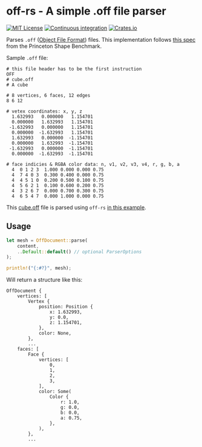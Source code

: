 # off-rs - A simple .off file parser

[![MIT License](https://img.shields.io/badge/License-MIT-blue?style=for-the-badge)](https://choosealicense.com/licenses/mit/) [![Continuous integration](https://img.shields.io/github/workflow/status/michidk/off-rs/Continuous%20Integration?style=for-the-badge)](https://github.com/michidk/off-rs/actions) [![Crates.io](https://img.shields.io/crates/v/off-rs?style=for-the-badge)](https://crates.io/crates/spirv-layout)

Parses `.off` ([Object File Format](https://en.wikipedia.org/wiki/OFF_(file_format))) files.
This implementation follows [this spec](https://people.sc.fsu.edu/~jburkardt/data/off/off.html) from the Princeton Shape Benchmark.

Sample `.off` file:
```
# this file header has to be the first instruction
OFF
# cube.off
# A cube

# 8 vertices, 6 faces, 12 edges
8 6 12

# vetex coordinates: x, y, z
  1.632993   0.000000   1.154701
  0.000000   1.632993   1.154701
 -1.632993   0.000000   1.154701
  0.000000  -1.632993   1.154701
  1.632993   0.000000  -1.154701
  0.000000   1.632993  -1.154701
 -1.632993   0.000000  -1.154701
  0.000000  -1.632993  -1.154701

# face indicies & RGBA color data: n, v1, v2, v3, v4, r, g, b, a
  4  0 1 2 3  1.000 0.000 0.000 0.75
  4  7 4 0 3  0.300 0.400 0.000 0.75
  4  4 5 1 0  0.200 0.500 0.100 0.75
  4  5 6 2 1  0.100 0.600 0.200 0.75
  4  3 2 6 7  0.000 0.700 0.300 0.75
  4  6 5 4 7  0.000 1.000 0.000 0.75
```
This [cube.off](examples/cube.off) file is parsed using `off-rs` [in this example](examples/cube.rs).

## Usage

```rust
let mesh = OffDocument::parse(
    content,
    ..Default::default() // optional ParserOptions
);

println!("{:#?}", mesh);
```

Will return a structure like this:
```
OffDocument {
    vertices: [
        Vertex {
            position: Position {
                x: 1.632993,
                y: 0.0,
                z: 1.154701,
            },
            color: None,
        },
        ...
    faces: [
        Face {
            vertices: [
                0,
                1,
                2,
                3,
            ],
            color: Some(
                Color {
                    r: 1.0,
                    g: 0.0,
                    b: 0.0,
                    a: 0.75,
                },
            ),
        },
        ...
```
